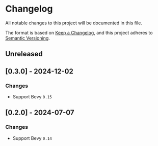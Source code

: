 # Changelog

All notable changes to this project will be documented in this file.

The format is based on [Keep a Changelog](https://keepachangelog.com/en/1.0.0/),
and this project adheres to [Semantic Versioning](https://semver.org/spec/v2.0.0.html).

## Unreleased

## [0.3.0] - 2024-12-02

### Changes
* Support Bevy `0.15`

## [0.2.0] - 2024-07-07

### Changes
* Support Bevy `0.14`
